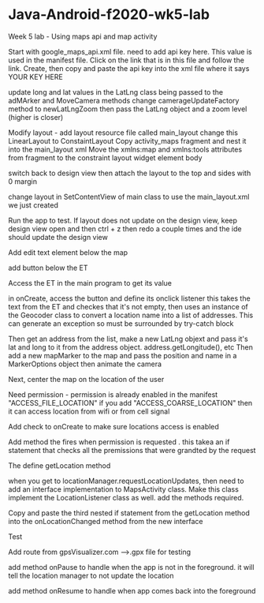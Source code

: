 # Java-Android-f2020-wk5-lab
Week 5 lab - Using maps api and map activity

Start with google_maps_api.xml file. need to add api key here. This value is used in the manifest file.
Click on the link that is in this file and follow the link. Create, then copy and paste the api key into the xml file where it says YOUR KEY HERE

update long and lat values in the LatLng class being passed to the adMArker and MoveCamera methods
change camerageUpdateFactory method to newLatLngZoom then pass the LatLng object and a zoom level (higher is closer)

Modify layout - add layout resource file called main_layout
change this LinearLayout to ConstaintLayout
Copy activity_maps fragment and nest it into the main_layout xml 
Move the xmlns:map and xmlns:tools attributes from fragment to the constraint layout widget element body 

switch  back to design view then attach the layout to the top and sides with 0 margin

change layout in SetContentView of main class to use the main_layout.xml we just created

Run the app to test. If layout does not update on the design view, keep design view open and then ctrl + z then redo a couple times and the ide should update the design view

Add edit text element below the map

add button below the ET

Access the ET in the main program to get its value

in onCreate, access the button and define its onclick listener
this takes the text from the ET and checkes that it's not empty, then uses an instance of the Geocoder class to convert a location name into a list of addresses. This can generate an exception so must be surrounded by try-catch block

Then get an address from the list, make a new LatLng objext and pass it's lat and long to it from the address object. address.getLongitude(), etc
Then add a new mapMarker to the map and pass the position and name in a MarkerOptions object
then animate the camera

Next, center the map on the location of the user

Need permission - permission is already enabled in the manifest "ACCESS_FILE_LOCATION"
if you add "ACCESS_COARSE_LOCATION" then it can access location from wifi or from cell signal

Add check to onCreate to make sure locations access is enabled

Add method the fires when permission is requested . this takea an if statement that checks all the premissions that were grandted by the request

The define getLocation method

when you get to locationManager.requestLocationUpdates, then need to add an interface implementation to MapsActivity class. Make this class implement the LocationListener class as well. add the methods required.

Copy and paste the third nested if statement from the getLocation method into the onLocationChanged method from the new interface

Test

Add route from gpsVisualizer.com -->.gpx file for testing

add method onPause to handle when the app is not in the foreground. it will tell the location manager to not update the location

add method onResume to handle when app comes back into the foreground
